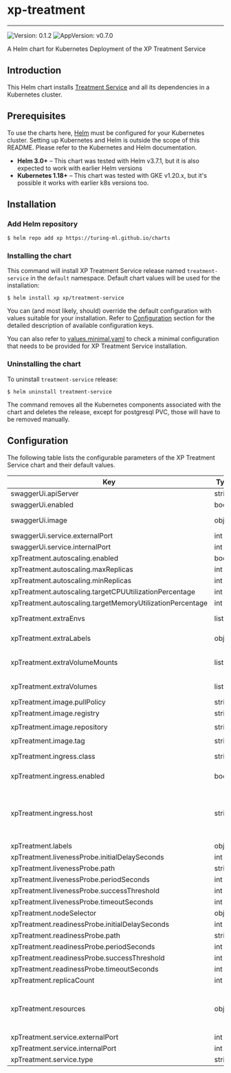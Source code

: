 # xp-treatment

---
![Version: 0.1.2](https://img.shields.io/badge/Version-0.1.2-informational?style=flat-square)
![AppVersion: v0.7.0](https://img.shields.io/badge/AppVersion-v0.7.0-informational?style=flat-square)

A Helm chart for Kubernetes Deployment of the XP Treatment Service

## Introduction

This Helm chart installs [Treatment Service](https://github.com/caraml-dev/xp/treatment-service) and all its dependencies in a Kubernetes cluster.

## Prerequisites

To use the charts here, [Helm](https://helm.sh/) must be configured for your
Kubernetes cluster. Setting up Kubernetes and Helm is outside the scope of
this README. Please refer to the Kubernetes and Helm documentation.

- **Helm 3.0+** – This chart was tested with Helm v3.7.1, but it is also expected to work with earlier Helm versions
- **Kubernetes 1.18+** – This chart was tested with GKE v1.20.x, but it's possible it works with earlier k8s versions too.

## Installation

### Add Helm repository

```sh
$ helm repo add xp https://turing-ml.github.io/charts
```

### Installing the chart

This command will install XP Treatment Service release named `treatment-service` in the `default` namespace.
Default chart values will be used for the installation:
```shell
$ helm install xp xp/treatment-service
```

You can (and most likely, should) override the default configuration with values suitable for your installation.
Refer to [Configuration](#configuration) section for the detailed description of available configuration keys.

You can also refer to [values.minimal.yaml](./values.minimal.yaml) to check a minimal configuration that needs
to be provided for XP Treatment Service installation.

### Uninstalling the chart

To uninstall `treatment-service` release:
```shell
$ helm uninstall treatment-service
```

The command removes all the Kubernetes components associated with the chart and deletes the release,
except for postgresql PVC, those will have to be removed manually.

## Configuration

The following table lists the configurable parameters of the XP Treatment Service chart and their default values.

| Key | Type | Default | Description |
|-----|------|---------|-------------|
| swaggerUi.apiServer | string | `"http://127.0.0.1/v1"` | URL of API server |
| swaggerUi.enabled | bool | `false` |  |
| swaggerUi.image | object | `{"tag":"v3.47.1"}` | Docker tag for Swagger UI https://hub.docker.com/r/swaggerapi/swagger-ui |
| swaggerUi.service.externalPort | int | `8080` | Swagger UI Kubernetes service port number |
| swaggerUi.service.internalPort | int | `8081` | Swagger UI container port number |
| xpTreatment.autoscaling.enabled | bool | `false` |  |
| xpTreatment.autoscaling.maxReplicas | int | `2` |  |
| xpTreatment.autoscaling.minReplicas | int | `1` |  |
| xpTreatment.autoscaling.targetCPUUtilizationPercentage | int | `80` |  |
| xpTreatment.autoscaling.targetMemoryUtilizationPercentage | int | `80` |  |
| xpTreatment.extraEnvs | list | `[]` | List of extra environment variables to add to XP Treatment Service server container |
| xpTreatment.extraLabels | object | `{}` | List of extra labels to add to XP Treatment Service K8s resources |
| xpTreatment.extraVolumeMounts | list | `[]` | Extra volume mounts to attach to XP Treatment Service server container. For example to mount the extra volume containing secrets |
| xpTreatment.extraVolumes | list | `[]` | Extra volumes to attach to the Pod. For example, you can mount  additional secrets to these volumes |
| xpTreatment.image.pullPolicy | string | `"IfNotPresent"` | Docker image pull policy |
| xpTreatment.image.registry | string | `"ghcr.io"` | Docker registry for XP Treatment Service image |
| xpTreatment.image.repository | string | `"caraml-dev/turing-experiments/xp-treatment"` | Docker image repository for XP Treatment Service |
| xpTreatment.image.tag | string | `"v0.7.0"` | Docker image tag for XP Treatment Service |
| xpTreatment.ingress.class | string | `""` | Ingress class annotation to add to this Ingress rule,  useful when there are multiple ingress controllers installed |
| xpTreatment.ingress.enabled | bool | `false` | Enable ingress to provision Ingress resource for external access to XP Treatment Service |
| xpTreatment.ingress.host | string | `""` | Set host value to enable name based virtual hosting. This allows routing HTTP traffic to multiple host names at the same IP address. If no host is specified, the ingress rule applies to all inbound HTTP traffic through  the IP address specified. https://kubernetes.io/docs/concepts/services-networking/ingress/#name-based-virtual-hosting |
| xpTreatment.labels | object | `{}` |  |
| xpTreatment.livenessProbe.initialDelaySeconds | int | `60` | Liveness probe delay and thresholds |
| xpTreatment.livenessProbe.path | string | `"/v1/internal/health/live"` | HTTP path for liveness check |
| xpTreatment.livenessProbe.periodSeconds | int | `10` |  |
| xpTreatment.livenessProbe.successThreshold | int | `1` |  |
| xpTreatment.livenessProbe.timeoutSeconds | int | `5` |  |
| xpTreatment.nodeSelector | object | `{}` |  |
| xpTreatment.readinessProbe.initialDelaySeconds | int | `60` | Liveness probe delay and thresholds |
| xpTreatment.readinessProbe.path | string | `"/v1/internal/health/ready"` | HTTP path for readiness check |
| xpTreatment.readinessProbe.periodSeconds | int | `10` |  |
| xpTreatment.readinessProbe.successThreshold | int | `1` |  |
| xpTreatment.readinessProbe.timeoutSeconds | int | `5` |  |
| xpTreatment.replicaCount | int | `1` |  |
| xpTreatment.resources | object | `{}` | Resources requests and limits for XP Treatment Service. This should be set  according to your cluster capacity and service level objectives. Reference: https://kubernetes.io/docs/concepts/configuration/manage-resources-containers/ |
| xpTreatment.service.externalPort | int | `8080` | XP Treatment Service Kubernetes service port number |
| xpTreatment.service.internalPort | int | `8080` | XP Treatment Service container port number |
| xpTreatment.service.type | string | `"ClusterIP"` |  |
